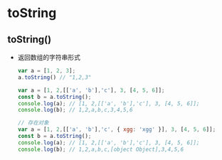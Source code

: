 # toString

## toString()

+ 返回数组的字符串形式

    ```js
    var a = [1, 2, 3];
    a.toString() // "1,2,3"
    ```

    ```js
    var a = [1, 2,[['a', 'b'],'c'], 3, [4, 5, 6]];
    const b = a.toString();
    console.log(a); // [1, 2,[['a', 'b'],'c'], 3, [4, 5, 6]];
    console.log(b); // 1,2,a,b,c,3,4,5,6
    ```

    ```js
    // 存在对象
    var a = [1, 2,[['a', 'b'],'c', { xgg: 'xgg' }], 3, [4, 5, 6]];
    const b = a.toString();
    console.log(a); // [1, 2,[['a', 'b'],'c'], 3, [4, 5, 6]];
    console.log(b); // 1,2,a,b,c,[object Object],3,4,5,6
    ```
